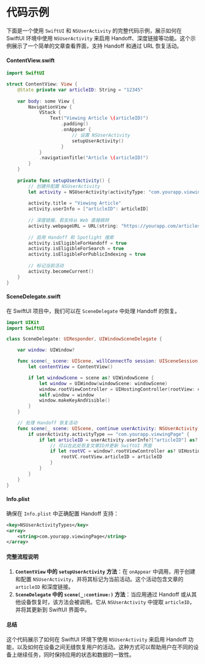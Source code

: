 # 代码示例

下面是一个使用 `SwiftUI` 和 `NSUserActivity` 的完整代码示例，展示如何在 SwiftUI 环境中使用 `NSUserActivity` 来启用 Handoff、深度链接等功能。这个示例展示了一个简单的文章查看界面，支持 Handoff 和通过 URL 恢复活动。

#### ContentView.swift

```swift
import SwiftUI

struct ContentView: View {
    @State private var articleID: String = "12345"
    
    var body: some View {
        NavigationView {
            VStack {
                Text("Viewing Article \(articleID)")
                    .padding()
                    .onAppear {
                        // 设置 NSUserActivity
                        setupUserActivity()
                    }
            }
            .navigationTitle("Article \(articleID)")
        }
    }
    
    private func setupUserActivity() {
        // 创建并配置 NSUserActivity
        let activity = NSUserActivity(activityType: "com.yourapp.viewingPage")
        
        activity.title = "Viewing Article"
        activity.userInfo = ["articleID": articleID]
        
        // 深度链接，若支持从 Web 直接跳转
        activity.webpageURL = URL(string: "https://yourapp.com/articles/\(articleID)")
        
        // 启用 Handoff 和 Spotlight 搜索
        activity.isEligibleForHandoff = true
        activity.isEligibleForSearch = true
        activity.isEligibleForPublicIndexing = true
        
        // 标记当前活动
        activity.becomeCurrent()
    }
}
```

#### SceneDelegate.swift

在 SwiftUI 项目中，我们可以在 `SceneDelegate` 中处理 Handoff 的恢复。

```swift
import UIKit
import SwiftUI

class SceneDelegate: UIResponder, UIWindowSceneDelegate {

    var window: UIWindow?

    func scene(_ scene: UIScene, willConnectTo session: UISceneSession, options connectionOptions: UIScene.ConnectionOptions) {
        let contentView = ContentView()

        if let windowScene = scene as? UIWindowScene {
            let window = UIWindow(windowScene: windowScene)
            window.rootViewController = UIHostingController(rootView: contentView)
            self.window = window
            window.makeKeyAndVisible()
        }
    }

    // 处理 Handoff 恢复活动
    func scene(_ scene: UIScene, continue userActivity: NSUserActivity) {
        if userActivity.activityType == "com.yourapp.viewingPage" {
            if let articleID = userActivity.userInfo?["articleID"] as? String {
                // 可以在此处恢复文章ID并更新 SwiftUI 界面
                if let rootVC = window?.rootViewController as? UIHostingController<ContentView> {
                    rootVC.rootView.articleID = articleID
                }
            }
        }
    }
}
```

#### Info.plist

确保在 `Info.plist` 中正确配置 Handoff 支持：

```xml
<key>NSUserActivityTypes</key>
<array>
    <string>com.yourapp.viewingPage</string>
</array>
```

#### 完整流程说明

1. **`ContentView` 中的 `setupUserActivity` 方法**：在 `onAppear` 中调用，用于创建和配置 `NSUserActivity`，并将其标记为当前活动。这个活动包含文章的 `articleID` 和深度链接。
2. **`SceneDelegate` 中的 `scene(_:continue:)` 方法**：当应用通过 Handoff 或从其他设备恢复时，该方法会被调用。它从 `NSUserActivity` 中提取 `articleID`，并将其更新到 SwiftUI 界面中。

#### 总结

这个代码展示了如何在 SwiftUI 环境下使用 `NSUserActivity` 来启用 Handoff 功能，以及如何在设备之间无缝恢复用户的活动。这种方式可以帮助用户在不同的设备上继续任务，同时保持应用的状态和数据的一致性。
